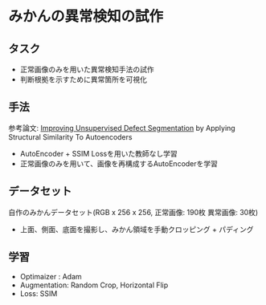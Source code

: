 # みかんの異常検知の試作

## タスク
- 正常画像のみを用いた異常検知手法の試作
- 判断根拠を示すために異常箇所を可視化

## 手法
参考論文: [Improving Unsupervised Defect Segmentation](https://arxiv.org/abs/1807.02011)
by Applying Structural Similarity To Autoencoders
- AutoEncoder + SSIM Lossを用いた教師なし学習
- 正常画像のみを用いて、画像を再構成するAutoEncoderを学習

## データセット
自作のみかんデータセット(RGB x 256 x 256, 正常画像: 190枚 異常画像: 30枚)
- 上面、側面、底面を撮影し、みかん領域を手動クロッピング + パディング

## 学習
- Optimaizer : Adam
- Augmentation: Random Crop, Horizontal Flip
- Loss: SSIM






